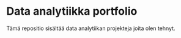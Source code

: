 # Data analytiikka portfolio

Tämä repositio sisältää data analytiikan projekteja joita olen tehnyt. 
